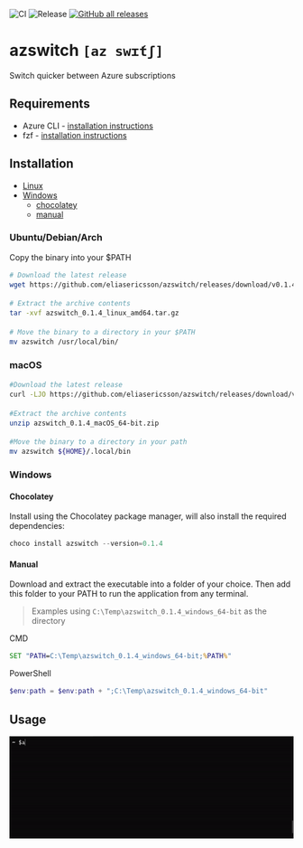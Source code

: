 ![CI](https://github.com/eliasericsson/azswitch/workflows/CI/badge.svg?branch=main)
![Release](https://github.com/eliasericsson/azswitch/workflows/Release/badge.svg)
[![GitHub all releases](https://img.shields.io/github/downloads/eliasericsson/azswitch/total?style=social)](https://github.com/eliasericsson/azswitch/releases)
# azswitch `[az swɪ́tʃ]`
Switch quicker between Azure subscriptions

## Requirements
* Azure CLI - [installation instructions](https://docs.microsoft.com/sv-se/cli/azure/install-azure-cli#install)
* fzf - [installation instructions](https://github.com/junegunn/fzf#installation)

## Installation
* [Linux](#ubuntu/debian/arch)
* [Windows](#windows)
    * [chocolatey](#chocolatey)
    * [manual](#manual)

### Ubuntu/Debian/Arch
Copy the binary into your $PATH
```sh
# Download the latest release
wget https://github.com/eliasericsson/azswitch/releases/download/v0.1.4/azswitch_0.1.4_linux_amd64.tar.gz

# Extract the archive contents
tar -xvf azswitch_0.1.4_linux_amd64.tar.gz

# Move the binary to a directory in your $PATH
mv azswitch /usr/local/bin/
```

### macOS
```zsh
#Download the latest release
curl -LJO https://github.com/eliasericsson/azswitch/releases/download/v0.1.4/azswitch_0.1.4_macOS_64-bit.zip

#Extract the archive contents
unzip azswitch_0.1.4_macOS_64-bit.zip

#Move the binary to a directory in your path
mv azswitch ${HOME}/.local/bin
```


### Windows
#### Chocolatey
Install using the Chocolatey package manager, will also install the required dependencies:
```powershell
choco install azswitch --version=0.1.4
```

#### Manual
Download and extract the executable into a folder of your choice. Then add this folder to your PATH to run the application from any terminal.

> Examples using `C:\Temp\azswitch_0.1.4_windows_64-bit` as the directory

CMD
```cmd
SET "PATH=C:\Temp\azswitch_0.1.4_windows_64-bit;%PATH%"
```
PowerShell
```powershell
$env:path = $env:path + ";C:\Temp\azswitch_0.1.4_windows_64-bit"
```

## Usage
![Demo](docs/demo.gif)
